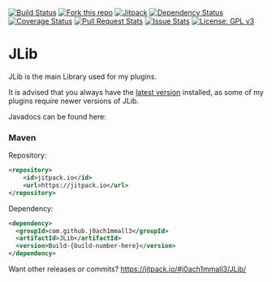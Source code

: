 [![Build Status](https://travis-ci.org/j0ach1mmall3/JLib.svg?branch=master)](https://travis-ci.org/j0ach1mmall3/JLib)
[![Fork this repo](http://githubbadges.com/fork.svg?user=j0ach1mmall3&repo=JLib&style=flat)](https://github.com/j0ach1mmall3/JLib/fork)
[![Jitpack](https://jitpack.io/v/j0ach1mmall3/JLib.svg)](https://jitpack.io/#j0ach1mmall3/JLib)
[![Dependency Status](https://www.versioneye.com/user/projects/56f6d68435630e003e0a8812/badge.svg?style=flat)](https://www.versioneye.com/user/projects/56f6d68435630e003e0a8812)
[![Coverage Status](https://coveralls.io/repos/github/j0ach1mmall3/JLib/badge.svg?branch=master)](https://coveralls.io/github/j0ach1mmall3/JLib?branch=master)
[![Pull Request Stats](http://issuestats.com/github/j0ach1mmall3/JLib/badge/pr?style=flat)](http://issuestats.com/github/j0ach1mmall3/JLib)
[![Issue Stats](http://issuestats.com/github/j0ach1mmall3/JLib/badge/issue)](http://issuestats.com/github/j0ach1mmall3/JLib)
[![License: GPL v3](https://img.shields.io/badge/License-GPL%20v3-blue.svg)](http://www.gnu.org/licenses/gpl-3.0)

# JLib
JLib is the main Library used for my plugins.

It is advised that you always have the [latest version](https://github.com/j0ach1mmall3/JLib/releases/latest) installed, as some of my plugins require newer versions of JLib.

Javadocs can be found here: 

### Maven
Repository:
```xml
<repository>
	<id>jitpack.io</id>
	<url>https://jitpack.io</url>
</repository>
```

Dependency:
```xml
<dependency>
  <groupId>com.github.j0ach1mmall3</groupId>
  <artifactId>JLib</artifactId>
  <version>Build-{build-number-here}</version>
</dependency>
```

Want other releases or commits? https://jitpack.io/#j0ach1mmall3/JLib/
